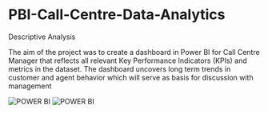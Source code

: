 # PBI-Call-Centre-Data-Analytics
Descriptive Analysis

The aim of the project was to create a dashboard in Power BI for Call Centre Manager
that reflects all relevant Key Performance Indicators (KPIs) and metrics in the dataset.
The dashboard uncovers long term trends in customer and agent behavior which will
serve as basis for discussion with management

![POWER BI ](https://user-images.githubusercontent.com/87488680/228522126-c1f7e7bb-91d4-4364-afbf-041f13453512.png)
![POWER BI](https://user-images.githubusercontent.com/87488680/228522148-a4e7d39a-1ec0-4415-af08-6866a417db5a.png)
